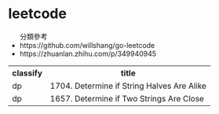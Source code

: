 # leetcode

<ul>
分類參考
    <li>https://github.com/willshang/go-leetcode</li>
    <li>https://zhuanlan.zhihu.com/p/349940945</li>
</ul>

<table>
    <tr>
        <th>classify</th>
        <th>title</th>
    </tr>
    <tr>
        <td>dp</td>
        <td>1704. Determine if String Halves Are Alike</td>
    </tr>
    <tr>
        <td>dp</td>
        <td>1657. Determine if Two Strings Are Close</td>
    </tr>
</table>

